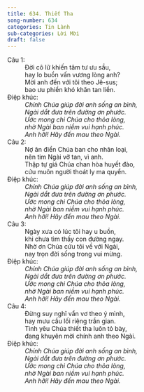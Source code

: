 ```yaml
---
title: 634. Thiết Tha
song-number: 634
categories: Tin Lành
sub-categories: Lời Mời
draft: false
---
```

<dl><dt>Câu 1:</dt><dd data-verse="1">Đời cô lữ khiến tâm tư ưu sầu, <br/>hay lo buồn vấn vương lòng anh? <br/>Mời anh đến với tôi theo Jê-sus; <br/>bao ưu phiền khó khăn tan liền. </dd><dt>Điệp khúc:</dt><dd data-chorus="1"><em>Chính Chúa giúp đời anh sống an bình, <br/>Ngài dắt đưa trên đường ơn phước. <br/>Ước mong chi Chúa cho thỏa lòng, <br/>nhờ Ngài ban niềm vui hạnh phúc. <br/>Anh hỡi! Hãy đến mau theo Ngài. </em></dd><dt>Câu 2:</dt><dd data-verse="2">Nợ ân điển Chúa ban cho nhân loại, <br/>nên tim Ngài vỡ tan, vì anh. <br/>Thập tự giá Chúa chan hòa huyết đào, <br/>cứu muôn người thoát ly ma quyền. </dd><dt>Điệp khúc:</dt><dd data-chorus="1"><em>Chính Chúa giúp đời anh sống an bình, <br/>Ngài dắt đưa trên đường ơn phước. <br/>Ước mong chi Chúa cho thỏa lòng, <br/>nhờ Ngài ban niềm vui hạnh phúc. <br/>Anh hỡi! Hãy đến mau theo Ngài. </em></dd><dt>Câu 3:</dt><dd data-verse="3">Ngày xưa có lúc tôi hay u buồn, <br/>khi chưa tìm thấy con đường ngay. <br/>Nhờ ơn Chúa cứu tôi về với Ngài, <br/>nay trọn đời sống trong vui mừng. </dd><dt>Điệp khúc:</dt><dd data-chorus="1"><em>Chính Chúa giúp đời anh sống an bình, <br/>Ngài dắt đưa trên đường ơn phước. <br/>Ước mong chi Chúa cho thỏa lòng, <br/>nhờ Ngài ban niềm vui hạnh phúc. <br/>Anh hỡi! Hãy đến mau theo Ngài. </em></dd><dt>Câu 4:</dt><dd data-verse="4">Đừng suy nghĩ vẩn vơ theo ý mình, <br/>hay mưu cầu lối riêng trần gian. <br/>Tình yêu Chúa thiết tha luôn tỏ bày, <br/>đang khuyên mời chính anh theo Ngài. </dd><dt>Điệp khúc:</dt><dd data-chorus="1"><em>Chính Chúa giúp đời anh sống an bình, <br/>Ngài dắt đưa trên đường ơn phước. <br/>Ước mong chi Chúa cho thỏa lòng, <br/>nhờ Ngài ban niềm vui hạnh phúc. <br/>Anh hỡi! Hãy đến mau theo Ngài. </em></dd></dl>